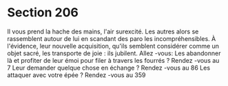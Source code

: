# Section 206

Il vous prend la hache des mains, l'air surexcité. Les autres alors se
rassemblent autour de lui en scandant des paro les
incompréhensibles. À  l'évidence, leur nouvelle acquisition, qu'ils
semblent considérer comme un objet sacré, les transporte de joie :
ils jubilent. Allez -vous:
Les abandonner là et profiter de leur émoi pour filer à travers les
fourrés ? Rendez -vous au 7
Leur demander quelque chose en échange ? Rendez -vous au  86
Les attaquer avec votre épée ?  Rendez -vous au  359
